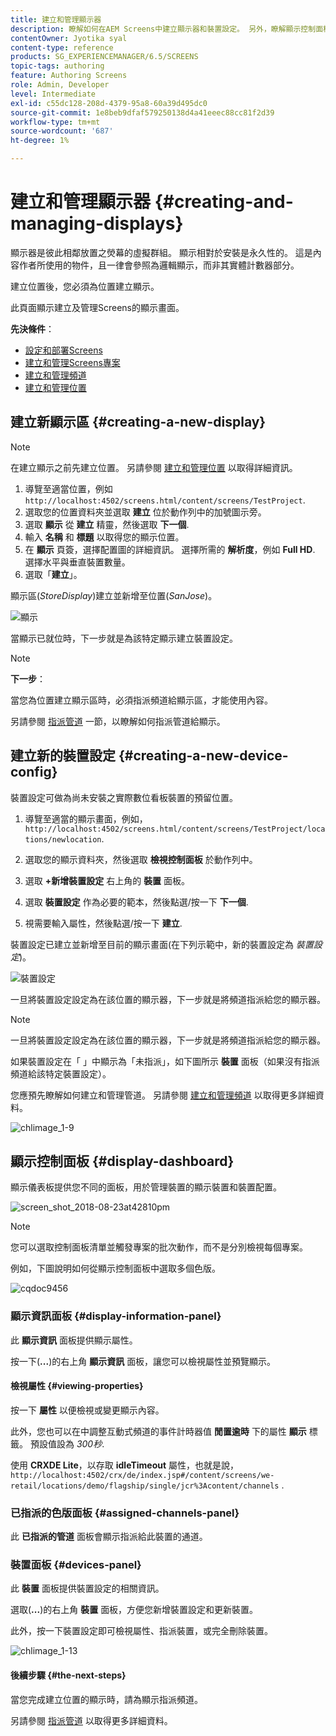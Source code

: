 ```yaml
---
title: 建立和管理顯示器
description: 瞭解如何在AEM Screens中建立顯示器和裝置設定。 另外，瞭解顯示控制面板。
contentOwner: Jyotika syal
content-type: reference
products: SG_EXPERIENCEMANAGER/6.5/SCREENS
topic-tags: authoring
feature: Authoring Screens
role: Admin, Developer
level: Intermediate
exl-id: c55dc128-208d-4379-95a8-60a39d495dc0
source-git-commit: 1e8beb9dfaf579250138d4a41eeec88cc81f2d39
workflow-type: tm+mt
source-wordcount: '687'
ht-degree: 1%

---
```


# 建立和管理顯示器 {#creating-and-managing-displays}

顯示器是彼此相鄰放置之熒幕的虛擬群組。 顯示相對於安裝是永久性的。 這是內容作者所使用的物件，且一律會參照為邏輯顯示，而非其實體計數器部分。

建立位置後，您必須為位置建立顯示。

此頁面顯示建立及管理Screens的顯示畫面。

**先決條件**：

* [設定和部署Screens](configuring-screens-introduction.md)
* [建立和管理Screens專案](creating-a-screens-project.md)
* [建立和管理頻道](managing-channels.md)
* [建立和管理位置](managing-locations.md)

## 建立新顯示區 {#creating-a-new-display}

>[!NOTE]
>
>在建立顯示之前先建立位置。 另請參閱 [建立和管理位置](managing-locations.md) 以取得詳細資訊。

1. 導覽至適當位置，例如 `http://localhost:4502/screens.html/content/screens/TestProject`.
1. 選取您的位置資料夾並選取 **建立** 位於動作列中的加號圖示旁。
1. 選取 **顯示** 從 **建立** 精靈，然後選取 **下一個**.
1. 輸入 **名稱** 和 **標題** 以取得您的顯示位置。
1. 在 **顯示** 頁簽，選擇配置圖的詳細資訊。 選擇所需的 **解析度**，例如 **Full HD**. 選擇水平與垂直裝置數量。
1. 選取「**建立**」。

顯示區(*StoreDisplay*)建立並新增至位置(*SanJose*)。

![顯示](assets/display.gif)

當顯示已就位時，下一步就是為該特定顯示建立裝置設定。

>[!NOTE]
>
>**下一步**：
>
>當您為位置建立顯示區時，必須指派頻道給顯示區，才能使用內容。
>
>另請參閱 [指派管道](channel-assignment.md) 一節，以瞭解如何指派管道給顯示。

## 建立新的裝置設定 {#creating-a-new-device-config}

裝置設定可做為尚未安裝之實際數位看板裝置的預留位置。

1. 導覽至適當的顯示畫面，例如， `http://localhost:4502/screens.html/content/screens/TestProject/locations/newlocation`.
1. 選取您的顯示資料夾，然後選取 **檢視控制面板** 於動作列中。
1. 選取 **+新增裝置設定** 右上角的 **裝置** 面板。

1. 選取 **裝置設定** 作為必要的範本，然後點選/按一下 **下一個**.

1. 視需要輸入屬性，然後點選/按一下 **建立**.

裝置設定已建立並新增至目前的顯示畫面(在下列示範中，新的裝置設定為 *裝置設定*)。

![裝置設定](assets/deviceconfig.gif)

一旦將裝置設定設定為在該位置的顯示器，下一步就是將頻道指派給您的顯示器。

>[!NOTE]
>
>一旦將裝置設定設定為在該位置的顯示器，下一步就是將頻道指派給您的顯示器。
>
>如果裝置設定在「 」中顯示為「未指派」，如下圖所示 **裝置** 面板（如果沒有指派頻道給該特定裝置設定）。
>
>您應預先瞭解如何建立和管理管道。 另請參閱 [建立和管理頻道](managing-channels.md) 以取得更多詳細資料。

![chlimage_1-9](assets/chlimage_1-9.png)

## 顯示控制面板 {#display-dashboard}

顯示儀表板提供您不同的面板，用於管理裝置的顯示裝置和裝置配置。

![screen_shot_2018-08-23at42810pm](assets/screen_shot_2018-08-23at42810pm.png)

>[!NOTE]
>
>您可以選取控制面板清單並觸發專案的批次動作，而不是分別檢視每個專案。
>
>例如，下圖說明如何從顯示控制面板中選取多個色版。

![cqdoc9456](assets/cqdoc9456.gif)

### 顯示資訊面板 {#display-information-panel}

此 **顯示資訊** 面板提供顯示屬性。

按一下(**...**)的右上角 **顯示資訊** 面板，讓您可以檢視屬性並預覽顯示。


#### 檢視屬性 {#viewing-properties}

按一下 **屬性** 以便檢視或變更顯示內容。

此外，您也可以在中調整互動式頻道的事件計時器值 **閒置逾時** 下的屬性 **顯示** 標籤。 預設值設為 *300秒*.

使用 **CRXDE Lite**，以存取 **idleTimeout** 屬性，也就是說， `http://localhost:4502/crx/de/index.jsp#/content/screens/we-retail/locations/demo/flagship/single/jcr%3Acontent/channels` .


### 已指派的色版面板 {#assigned-channels-panel}

此 **已指派的管道** 面板會顯示指派給此裝置的通道。


### 裝置面板 {#devices-panel}

此 **裝置** 面板提供裝置設定的相關資訊。

選取(**...**)的右上角 **裝置** 面板，方便您新增裝置設定和更新裝置。

此外，按一下裝置設定即可檢視屬性、指派裝置，或完全刪除裝置。

![chlimage_1-13](assets/chlimage_1-13.png)

#### 後續步驟 {#the-next-steps}

當您完成建立位置的顯示時，請為顯示指派頻道。

另請參閱 [指派管道](channel-assignment.md) 以取得更多詳細資料。
